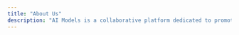 ```yaml
---
title: "About Us"
description: "AI Models is a collaborative platform dedicated to promoting and supporting small to medium free and open-source AI projects. We provide a directory of AI models, making it easy to explore and compare their outputs. We focus on intuitive content, showcasing demos and examples rather than heavy technical jargon."
---
```

